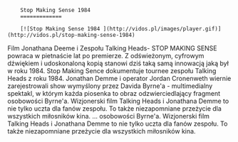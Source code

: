 
        Stop Making Sense 1984 
        =============
        
        [![Stop Making Sense 1984 ](http://vidos.pl/images/player.gif)](http://vidos.pl/stop-making-sense-1984)
        
        
 Film Jonathana Deeme i Zespołu Talking Heads- STOP MAKING SENSE powraca w pietnaście lat po premierze. Z odświeżonym, cyfrowym dźwiękiem i udoskonaloną kopią stanowi dziś taką samą innowacją jaką był w roku 1984. Stop Making Sence dokumentuje tournee zespołu Talking Heads z roku 1984. Jonathan Demme i operator Jordan Cronenweth wiernie zarejestrowali show wymyślony przez Davida Byrne'a - multimedialny spektakl, w którym każda piosenka to obraz odzwierciedlający fragment osobowości Byrne'a. Wizjonerski film Talking Heads i Jonathana Demme to nie tylko uczta dla fanów zespołu. To także niezapomniane przeżycie dla wszystkich miłosników kina.  ... osobowości Byrne'a. Wizjonerski film Talking Heads i Jonathana Demme to nie tylko uczta dla fanów zespołu. To także niezapomniane przeżycie dla wszystkich miłosników kina.
    